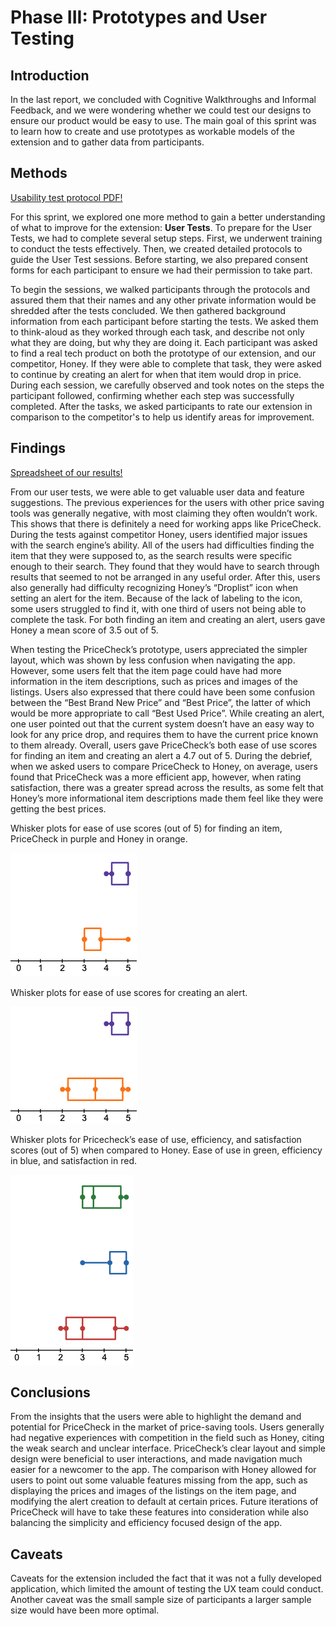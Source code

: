 # Phase III: Prototypes and User Testing

## Introduction

In the last report, we concluded with Cognitive Walkthroughs and Informal Feedback, and we were wondering whether we could test our designs to ensure our product would be easy to use. The main goal of this sprint was to learn how to create and use prototypes as workable models of the extension and to gather data from participants.

## Methods

[Usability test protocol PDF!](protocol.pdf)

For this sprint, we explored one more method to gain a better understanding of what to improve for the extension: **User Tests**. To prepare for the User Tests, we had to complete several setup steps. First, we underwent training to conduct the tests effectively. Then, we created detailed protocols to guide the User Test sessions. Before starting, we also prepared consent forms for each participant to ensure we had their permission to take part.

To begin the sessions, we walked participants through the protocols and assured them that their names and any other private information would be shredded after the tests concluded. We then gathered background information from each participant before starting the tests.  We asked them to think-aloud as they worked through each task, and describe not only what they are doing, but why they are doing it. Each participant was asked to find a real tech product on both the prototype of our extension, and our competitor, Honey.  If they were able to complete that task, they were asked to continue by creating an alert for when that item would drop in price. During each session, we carefully observed and took notes on the steps the participant followed, confirming whether each step was successfully completed. After the tasks, we asked participants to rate our extension in comparison to the competitor's to help us identify areas for improvement.

## Findings

[Spreadsheet of our results!](https://docs.google.com/spreadsheets/d/13pTX2hT4gQKe3u2hVPQc0UNdrYdhTEd_dF8wrpG-Pyk/edit?usp=sharing)

From our user tests, we were able to get valuable user data and feature suggestions.  The previous experiences for the users with other price saving tools was generally negative, with most claiming they often wouldn’t work.  This shows that there is definitely a need for working apps like PriceCheck.  During the tests against competitor Honey, users identified major issues with the search engine’s ability.  All of the users had difficulties finding the item that they were supposed to, as the search results were specific enough to their search.  They found that they would have to search through results that seemed to not be arranged in any useful order.  After this, users also generally had difficulty recognizing Honey’s “Droplist” icon when setting an alert for the item.  Because of the lack of labeling to the icon, some users struggled to find it, with one third of users not being able to complete the task.  For both finding an item and creating an alert, users gave Honey a mean score of 3.5 out of 5.

When testing the PriceCheck’s prototype, users appreciated the simpler layout, which was shown by less confusion when navigating the app.  However, some users felt that the item page could have had more information in the item descriptions, such as prices and images of the listings.  Users also expressed that there could have been some confusion between the “Best Brand New Price” and “Best Price”, the latter of which would be more appropriate to call “Best Used Price”.  While creating an alert, one user pointed out that the current system doesn’t have an easy way to look for any price drop, and requires them to have the current price known to them already.  Overall, users gave PriceCheck’s both ease of use scores for finding an item and creating an alert a 4.7 out of 5.  During the debrief, when we asked users to compare PriceCheck to Honey, on average, users found that PriceCheck was a more efficient app, however, when rating satisfaction, there was a greater spread across the results, as some felt that Honey’s more informational item descriptions made them feel like they were getting the best prices.

Whisker plots for ease of use scores (out of 5) for finding an item, PriceCheck in purple and Honey in orange.

![finding-item](finding-item.png)

Whisker plots for ease of use scores for creating an alert.

![creating-alert](creating-alert.png)

Whisker plots for Pricecheck’s ease of use, efficiency, and satisfaction scores (out of 5) when compared to Honey.  Ease of use in green, efficiency in blue, and satisfaction in red.

![comparisons](comparisons.png)

## Conclusions

From the insights that the users were able to highlight the demand and potential for PriceCheck in the market of price-saving tools.  Users generally had negative experiences with competition in the field such as Honey, citing the weak search and unclear interface.  PriceCheck’s clear layout and simple design were beneficial to user interactions, and made navigation much easier for a newcomer to the app.  The comparison with Honey allowed for users to point out some valuable features missing from the app, such as displaying the prices and images of the listings on the item page, and modifying the alert creation to default at certain prices.  Future iterations of PriceCheck will have to take these features into consideration while also balancing the simplicity and efficiency focused design of the app.

## Caveats

Caveats for the extension included the fact that it was not a fully developed application, which limited the amount of testing the UX team could conduct. Another caveat was the small sample size of participants a larger sample size would have been more optimal.
